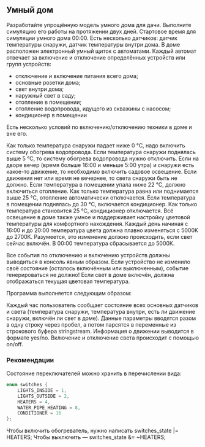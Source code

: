 ## Умный дом

Разработайте упрощённую модель умного дома для дачи. 
Выполните симуляцию его работы на протяжении двух дней. 
Стартовое время для симуляции умного дома 00:00. 
Есть несколько датчиков: датчик температуры снаружи, датчик температуры внутри дома. 
В доме расположен электронный умный щиток с автоматами. 
Каждый автомат отвечает за включение и отключение определённых устройств или групп устройств:

* отключение и включение питания всего дома;
* основные розетки дома;
* свет внутри дома;
* наружный свет в саду;
* отопление в помещении;
* отопление водопровода, идущего из скважины с насосом;
* кондиционер в помещении

Есть несколько условий по включению/отключению техники в доме и вне его.

Как только температура снаружи падает ниже 0 °С, надо включить систему обогрева водопровода. 
Если температура снаружи поднялась выше 5 °С, то систему обогрева водопровода нужно отключить.
Если на дворе вечер (время больше 16:00 и меньше 5:00 утра) и снаружи есть какое-то движение, 
то необходимо включить садовое освещение. 
Если движения нет или время не вечернее, то света снаружи быть не должно.
Если температура в помещении упала ниже 22 °С, должно включиться отопление. 
Как только температура равна или поднимается выше 25 °С, отопление автоматически отключается.
Если температура в помещении поднялась до 30 °С, включается кондиционер. 
Как только температура становится 25 °С, кондиционер отключается.
Всё освещение в доме также умное и поддерживает настройку цветовой температуры для комфортного нахождения. 
Каждый день начиная с 16:00 и до 20:00 температура цвета должна плавно изменяться с 5000K до 2700К. 
Разумеется, это изменение должно происходить, если свет сейчас включён. В
00:00 температура сбрасывается до 5000К.

Все события по отключению и включению устройств должны выводиться в консоль явным образом. 
Если устройство не изменило своё состояние (осталось включённым или выключенным), событие генерироваться не должно! 
Если свет в доме включён, должна отображаться текущая цветовая температура.

Программа выполняется следующим образом:

Каждый час пользователь сообщает состояние всех основных датчиков и света 
(температура снаружи, температура внутри, есть ли движение снаружи, включён ли свет в доме).
Данные параметры вводятся разом в одну строку через пробел, а потом парсятся в переменные из строкового буфера stringstream.
Информация о движении выводится в формате yes/no.
Включение и отключение света происходит с помощью on/off.

### Рекомендации

Состояние переключателей можно хранить в перечислении вида:

```C++
enum switches {
    LIGHTS_INSIDE = 1,
    LIGHTS_OUTSIDE = 2,
    HEATERS = 4,
    WATER_PIPE_HEATING = 8,
    CONDITIONER = 16
};
```

Чтобы включить обогреватель, нужно написать switches_state |= HEATERS; 
Чтобы выключить — switches_state &= ~HEATERS;